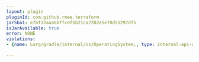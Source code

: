 ```yaml
---
layout: plugin
pluginId: com.github.rmee.terraform
jarSha1: e7bf32aaa6bffcefbb21ca7202e5e78d55297df5
isJarAvailable: true
error: NONE
violations:
- {name: Lorg/gradle/internal/os/OperatingSystem;, type: internal-api-usage}

---
```

